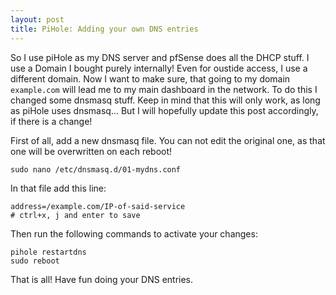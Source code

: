 ```yaml
---
layout: post
title: PiHole: Adding your own DNS entries
---
```


So I use piHole as my DNS server and pfSense does all the DHCP stuff. I use a Domain I bought purely internally! Even for oustide access, I use a different domain. Now I want to make sure, that going to my domain `example.com` will lead me to my main dashboard in the network. To do this I changed some dnsmasq stuff. Keep in mind that this will only work, as long as piHole uses dnsmasq... But I will hopefully update this post accordingly, if there is a change!

First of all, add a new dnsmasq file. You can not edit the original one, as that one will be overwritten on each reboot!

`sudo nano /etc/dnsmasq.d/01-mydns.conf`

In that file add this line:

```
address=/example.com/IP-of-said-service
# ctrl+x, j and enter to save
```

Then run the following commands to activate your changes:
```
pihole restartdns
sudo reboot
```

That is all! Have fun doing your DNS entries.
